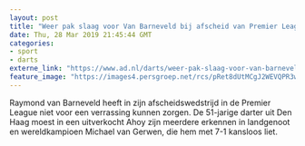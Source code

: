 ```yaml
---
layout: post
title: "Weer pak slaag voor Van Barneveld bij afscheid van Premier League"
date: Thu, 28 Mar 2019 21:45:44 GMT
categories: 
- sport 
- darts 
externe_link: "https://www.ad.nl/darts/weer-pak-slaag-voor-van-barneveld-bij-afscheid-van-premier-league~a4ef7ace/"
feature_image: "https://images4.persgroep.net/rcs/pRet8dUtMCgJ2WEVQPR3wi_F3Ac/diocontent/144308703/_fitwidth/400/?appId=21791a8992982cd8da851550a453bd7f&quality=0.7"
---
```


Raymond van Barneveld heeft in zijn afscheidswedstrijd in de Premier League niet voor een verrassing kunnen zorgen. De 51-jarige darter uit Den Haag moest in een uitverkocht Ahoy zijn meerdere erkennen in landgenoot en wereldkampioen Michael van Gerwen, die hem met 7-1 kansloos liet.
